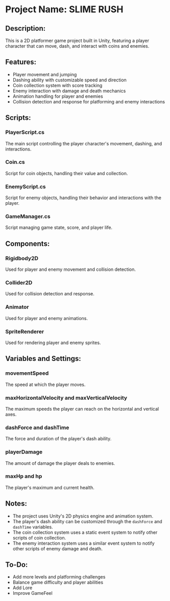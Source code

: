 # Project Name: SLIME RUSH

## Description:
This is a 2D platformer game project built in Unity, featuring a player character that can move, dash, and interact with coins and enemies.

## Features:

* Player movement and jumping
* Dashing ability with customizable speed and direction
* Coin collection system with score tracking
* Enemy interaction with damage and death mechanics
* Animation handling for player and enemies
* Collision detection and response for platforming and enemy interactions

## Scripts:

### PlayerScript.cs
The main script controlling the player character's movement, dashing, and interactions.

### Coin.cs
Script for coin objects, handling their value and collection.

### EnemyScript.cs
Script for enemy objects, handling their behavior and interactions with the player.

### GameManager.cs
Script managing game state, score, and player life.

## Components:

### Rigidbody2D
Used for player and enemy movement and collision detection.

### Collider2D
Used for collision detection and response.

### Animator
Used for player and enemy animations.

### SpriteRenderer
Used for rendering player and enemy sprites.

## Variables and Settings:

### movementSpeed
The speed at which the player moves.

### maxHorizontalVelocity and maxVerticalVelocity
The maximum speeds the player can reach on the horizontal and vertical axes.

### dashForce and dashTime
The force and duration of the player's dash ability.

### playerDamage
The amount of damage the player deals to enemies.

### maxHp and hp
The player's maximum and current health.

## Notes:

* The project uses Unity's 2D physics engine and animation system.
* The player's dash ability can be customized through the `dashForce` and `dashTime` variables.
* The coin collection system uses a static event system to notify other scripts of coin collection.
* The enemy interaction system uses a similar event system to notify other scripts of enemy damage and death.

## To-Do:

* Add more levels and platforming challenges
* Balance game difficulty and player abilities
* Add Lore
* Improve GameFeel
